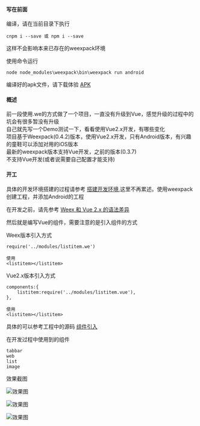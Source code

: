 #### 写在前面

编译，请在当前目录下执行  

```
cnpm i --save 或 npm i --save
```
这样不会影响本来已存在的weexpack环境  

使用命令运行  

```
node node_modules\weexpack\bin\weexpack run android

```

编译好的apk文件，请下载体验 [APK](https://pan.baidu.com/s/1jIcIdAA)


#### 概述  

前一段使用.we的方式做了一个项目，一直没有升级到Vue，感觉升级的过程中的坑会有很多暂没有升级  
自己就先写一个Demo测试一下，看看使用Vue2.x开发，有哪些变化  
项目基于Weexpack(0.4.2)版本，使用Vue2.x开发，只有Android版本，有兴趣的童鞋可以添加对用的iOS版本  
最新的weexpack版本支持Vue开发，之前的版本(0.3.7)  
不支持Vue开发(或者说需要自己配置才能支持)  

#### 开工  

具体的开发环境搭建的过程请参考 [搭建开发环境](https://weex.apache.org/cn/guide/set-up-env.html),这里不再累述。使用weexpack创建工程，并添加Android的工程  

在开发之前，请先参考 [Weex 和 Vue 2.x 的语法差异](https://weex.apache.org/cn/references/migration/difference.html)

然后就是编写Vue的组件，需要注意的是引入组件的方式  

Weex版本引入方式  

```
require('../modules/listitem.we')

使用
<listitem></listitem>
```

Vue2.x版本引入方式  

```
components:{
    listitem:require('../modules/listitem.vue'),
},

使用
<listitem></listitem>
```

具体的可以参考工程中的源码 [组件引入](https://github.com/coderminer/GankIO_weex/blob/master/src/components/content.vue)

在开发过程中使用到的组件   

```
tabbar
web
list
image
```

效果截图   

![效果图](http://upload-images.jianshu.io/upload_images/2972448-0a8debfa7654f42e.jpg?imageMogr2/auto-orient/strip%7CimageView2/2/w/1240)

![效果图](http://upload-images.jianshu.io/upload_images/2972448-f7c62e506fafa1ea.jpg?imageMogr2/auto-orient/strip%7CimageView2/2/w/1240)

![效果图](http://upload-images.jianshu.io/upload_images/2972448-1ca729c0aef0d972.jpg?imageMogr2/auto-orient/strip%7CimageView2/2/w/1240)
